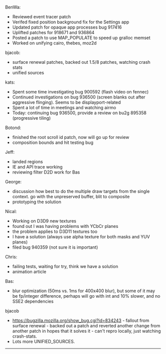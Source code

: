 BenWa:
* Reviewed event tracer patch
* Verifed fixed position background fix for the Settings app
* Updated patch for opaque app processes bug 917416
* Uplifted patches for 918671 and 936864
* Posted a patch to use MAP_POPULATE to speed up gralloc memset
* Worked on unifying cairo, thebes, moz2d

bjacob:
* surface renewal patches, backed out 1.5/8 patches, watching crash stats
* unified sources

kats:
* Spent some time investigating bug 900592 (flash video on fennec)
* Continued investigations on bug 936500 (screen blanks out after aggressive flinging). Seems to be displayport-related
* Spent a lot of time in meetings and watching airmo
* Today: continuing bug 936500, provide a review on bu2g 895358 (progressive tiling)

Botond:
* finished the root scroll id patch, now will go up for review
* composition bounds and hit testing bug

Jeff:
* landed regions
* IE and API trace working
* reviewing filter D2D work for Bas

George:
* discussion how best to do the multiple draw targets from the single context.  go with the unpreserved buffer, blit to composite
* prototyping the solution

Nical:
* Working on D3D9 new textures
* found out I was having problems with YCbCr planes
* the problem applies to D3D11 textures too
* I have a solution (always use alpha texture for both masks and YUV planes)
* filed bug 940359 (not sure it is important)

Chris:
* failing tests, waiting for try, think we have a solution
* animation article

Bas:
* blur optimization (50ms vs. 1ms for 400x400 blur), but some of it may be fp/integer difference, perhaps will go with int and 10% slower, and no SSE2 dependencies

bjacob
* https://bugzilla.mozilla.org/show_bug.cgi?id=834243  - fallout from surface renewal - backed out a patch and reverted another change from another patch in hopes that it solves it - can't repro locally, just watching crash-stats.
* Lots more UNIFIED_SOURCES.

________________


